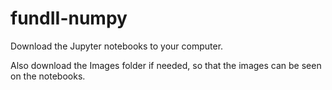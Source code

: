 # fundII-numpy

Download the Jupyter notebooks to your computer.

Also download the Images folder if needed, so that the images can be seen on the notebooks.
